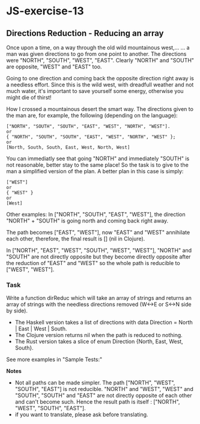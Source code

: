 # JS-exercise-13

## Directions Reduction - Reducing an array

Once upon a time, on a way through the old wild mountainous west,…
… a man was given directions to go from one point to another. The directions were "NORTH", "SOUTH", "WEST", "EAST". Clearly "NORTH" and "SOUTH" are opposite, "WEST" and "EAST" too.

Going to one direction and coming back the opposite direction right away is a needless effort. Since this is the wild west, with dreadfull weather and not much water, it's important to save yourself some energy, otherwise you might die of thirst!

How I crossed a mountainous desert the smart way.
The directions given to the man are, for example, the following (depending on the language):

    ["NORTH", "SOUTH", "SOUTH", "EAST", "WEST", "NORTH", "WEST"].
    or
    { "NORTH", "SOUTH", "SOUTH", "EAST", "WEST", "NORTH", "WEST" };
    or
    [North, South, South, East, West, North, West]

You can immediatly see that going "NORTH" and immediately "SOUTH" is not reasonable, better stay to the same place! So the task is to give to the man a simplified version of the plan. A better plan in this case is simply:

    ["WEST"]
    or
    { "WEST" }
    or
    [West]

Other examples:
In ["NORTH", "SOUTH", "EAST", "WEST"], the direction "NORTH" + "SOUTH" is going north and coming back right away.

The path becomes ["EAST", "WEST"], now "EAST" and "WEST" annihilate each other, therefore, the final result is [] (nil in Clojure).

In ["NORTH", "EAST", "WEST", "SOUTH", "WEST", "WEST"], "NORTH" and "SOUTH" are not directly opposite but they become directly opposite after the reduction of "EAST" and "WEST" so the whole path is reducible to ["WEST", "WEST"].

### Task

Write a function dirReduc which will take an array of strings and returns an array of strings with the needless directions removed (W<->E or S<->N side by side).

 - The Haskell version takes a list of directions with data Direction = North | East | West | South.
 - The Clojure version returns nil when the path is reduced to nothing.
 - The Rust version takes a slice of enum Direction {North, East, West, South}.

See more examples in "Sample Tests:"

__Notes__
 - Not all paths can be made simpler. The path ["NORTH", "WEST", "SOUTH", "EAST"] is not reducible. "NORTH" and "WEST", "WEST" and "SOUTH", "SOUTH" and "EAST" are not directly opposite of each other and can't become such. Hence the result path is itself : ["NORTH", "WEST", "SOUTH", "EAST"].
 - if you want to translate, please ask before translating.
